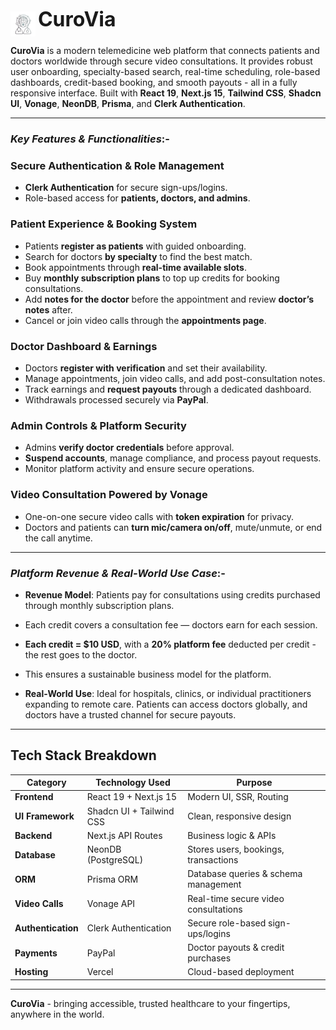 <p>
  <img src="public/logo.png" alt="CuroVia Logo" width="40" style="vertical-align: middle;"/> <span style="font-size:32px; font-weight:bold;">CuroVia</span>
</p>



**CuroVia** is a modern telemedicine web platform that connects patients and doctors worldwide through secure video consultations. It provides robust user onboarding, specialty-based search, real-time scheduling, role-based dashboards, credit-based booking, and smooth payouts - all in a fully responsive interface. Built with **React 19**, **Next.js 15**, **Tailwind CSS**, **Shadcn UI**, **Vonage**, **NeonDB**, **Prisma**, and **Clerk Authentication**.

---

### *Key Features & Functionalities*:-

### Secure Authentication & Role Management
- **Clerk Authentication** for secure sign-ups/logins.
- Role-based access for **patients, doctors, and admins**.

### Patient Experience & Booking System
- Patients **register as patients** with guided onboarding.
- Search for doctors **by specialty** to find the best match.
- Book appointments through **real-time available slots**.
- Buy **monthly subscription plans** to top up credits for booking consultations.
- Add **notes for the doctor** before the appointment and review **doctor’s notes** after.
- Cancel or join video calls through the **appointments page**.

### Doctor Dashboard & Earnings
- Doctors **register with verification** and set their availability.
- Manage appointments, join video calls, and add post-consultation notes.
- Track earnings and **request payouts** through a dedicated dashboard.
- Withdrawals processed securely via **PayPal**.

### Admin Controls & Platform Security
- Admins **verify doctor credentials** before approval.
- **Suspend accounts**, manage compliance, and process payout requests.
- Monitor platform activity and ensure secure operations.

### Video Consultation Powered by Vonage
- One-on-one secure video calls with **token expiration** for privacy.
- Doctors and patients can **turn mic/camera on/off**, mute/unmute, or end the call anytime.

---

### *Platform Revenue & Real-World Use Case*:-

- **Revenue Model**: Patients pay for consultations using credits purchased through monthly subscription plans.
- Each credit covers a consultation fee — doctors earn for each session.
- **Each credit = $10 USD**, with a **20% platform fee** deducted per credit - the rest goes to the doctor.
- This ensures a sustainable business model for the platform.

- **Real-World Use**: Ideal for hospitals, clinics, or individual practitioners expanding to remote care. Patients can access doctors globally, and doctors have a trusted channel for secure payouts.

---

## Tech Stack Breakdown

| Category          | Technology Used                | Purpose                                          |
|-------------------|---------------------------------|--------------------------------------------------|
| **Frontend**      | React 19 + Next.js 15          | Modern UI, SSR, Routing                          |
| **UI Framework**  | Shadcn UI + Tailwind CSS       | Clean, responsive design                         |
| **Backend**       | Next.js API Routes             | Business logic & APIs                            |
| **Database**      | NeonDB (PostgreSQL)            | Stores users, bookings, transactions             |
| **ORM**           | Prisma ORM                     | Database queries & schema management             |
| **Video Calls**   | Vonage API                     | Real-time secure video consultations             |
| **Authentication**| Clerk Authentication           | Secure role-based sign-ups/logins                |
| **Payments**      | PayPal                         | Doctor payouts & credit purchases                |
| **Hosting**       | Vercel                         | Cloud-based deployment                           |

---

**CuroVia** - bringing accessible, trusted healthcare to your fingertips, anywhere in the world.

